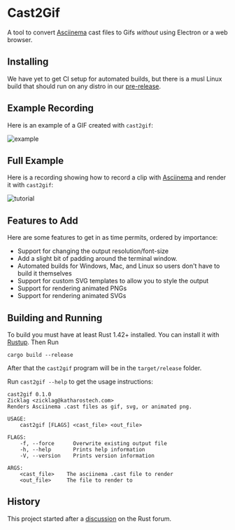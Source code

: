 # Cast2Gif

A tool to convert [Asciinema](https://github.com/asciinema/asciinema) cast files to Gifs *without* using Electron or a web browser.

## Installing

We have yet to get CI setup for automated builds, but there is a musl Linux build that should run on any distro in our [pre-release].

[pre-release]: https://github.com/katharostech/cast2gif/releases/tag/pre-release

## Example Recording

Here is an example of a GIF created with `cast2gif`:

![example](./doc/example1.gif)

## Full Example

Here is a recording showing how to record a clip with [Asciinema](https://github.com/asciinema/asciinema) and render it with `cast2gif`:

![tutorial](./doc/tutorial.gif)

## Features to Add

Here are some features to get in as time permits, ordered by importance:

- Support for changing the output resolution/font-size
- Add a slight bit of padding around the terminal window.
- Automated builds for Windows, Mac, and Linux so users don't have to build it themselves
- Support for custom SVG templates to allow you to style the output
- Support for rendering animated PNGs
- Support for rendering animated SVGs


## Building and Running

To build you must have at least Rust 1.42+ installed. You can install it with [Rustup](https://rustup.rs/). Then Run

    cargo build --release

After that the `cast2gif` program will be in the `target/release` folder.

Run `cast2gif --help` to get the usage instructions:

    cast2gif 0.1.0
    Zicklag <zicklag@katharostech.com>
    Renders Asciinema .cast files as gif, svg, or animated png.

    USAGE:
        cast2gif [FLAGS] <cast_file> <out_file>

    FLAGS:
        -f, --force      Overwrite existing output file
        -h, --help       Prints help information
        -V, --version    Prints version information

    ARGS:
        <cast_file>    The asciinema .cast file to render
        <out_file>     The file to render to
        
## History

This project started after a [discussion](https://users.rust-lang.org/t/writing-an-asciinema-to-gif-tool/39450/15?u=zicklag) on the Rust forum.
